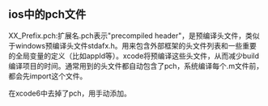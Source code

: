 
## ios中的pch文件
XX_Prefix.pch:扩展名.pch表示"precompiled header"，是预编译头文件，类似于windows预编译头文件stdafx.h。用来包含外部框架的头文件列表和一些重要的全局变量的定义（比如appId等）。xcode将预编译这些头文件，从而减少build编译项目的时间。通常用到的头文件都自动包含了pch，系统编译每个.m文件前，都会先import这个文件。

在xcode6中去掉了pch，用手动添加。  


